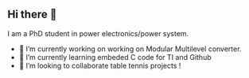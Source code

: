 ## Hi there 👋
I am a PhD student in power electronics/power system. 
- 🔭 I’m currently working on working on Modular Multilevel converter.
- 🌱 I’m currently learning embeded C code for TI and Github
- 👯 I’m looking to collaborate table tennis projects !

<!--
**JohanBkf/JohanBkf** is a ✨ _special_ ✨ repository because its `README.md` (this file) appears on your GitHub profile.

Here are some ideas to get you started:

- 🔭 I’m currently working on ...
- 🌱 I’m currently learning ...
- 👯 I’m looking to collaborate on ...
- 🤔 I’m looking for help with ...
- 💬 Ask me about ...
- 📫 How to reach me: ...
- 😄 Pronouns: ...
- ⚡ Fun fact: ...
-->
